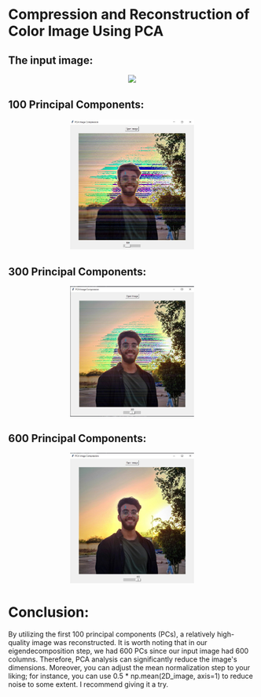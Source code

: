 # Compression and Reconstruction of Color Image Using PCA

## The input image:

<div align="center">
  <img src="src.jpg" width="50%"/>
</div>

## 100 Principal Components:

<div align="center">
  <img src="./demo/20.jpg" width="50%"/>
</div>

## 300 Principal Components:

<div align="center">
  <img src="./demo/50.jpg" width="50%"/>
</div>

## 600 Principal Components:

<div align="center">
  <img src="./demo/100.jpg" width="50%"/>
</div>


# Conclusion:

By utilizing the first 100 principal components (PCs), a relatively high-quality image was reconstructed. It is worth noting that in our eigendecomposition step, we had 600 PCs since our input image had 600 columns. Therefore, PCA analysis can significantly reduce the image's dimensions. Moreover, you can adjust the mean normalization step to your liking; for instance, you can use 0.5 * np.mean(2D_image, axis=1) to reduce noise to some extent. I recommend giving it a try.
